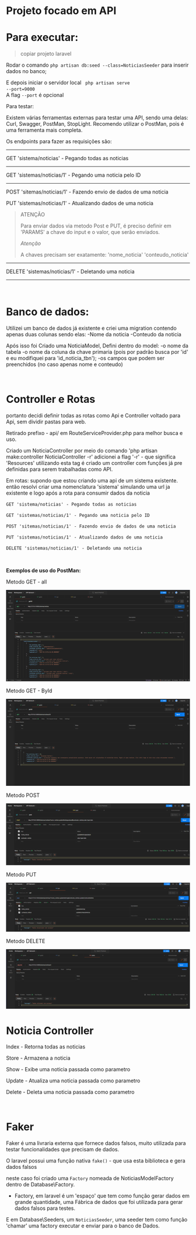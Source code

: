# Projeto focado em API

# Para executar:

> copiar projeto laravel

Rodar o comando
`php artisan db:seed --class=NoticiasSeeder`
para inserir dados no banco;

E depois iniciar o servidor local
<code>
php artisan serve --port=9000
</code>
<br>
A flag `--port` é opcional

Para testar:

Existem várias ferramentas externas para testar uma API, sendo uma delas:
Curl, Swagger, PostMan, StopLight.
Recomendo utilizar o PostMan, pois é uma ferramenta mais completa.

Os endpoints para fazer as requisições são:

---

GET 'sistema/noticias' - Pegando todas as noticias

---

GET 'sistemas/noticias/1' - Pegando uma noticia pelo ID

---

POST 'sitemas/noticias/1' - Fazendo envio de dados de uma noticia

PUT 'sistemas/noticias/1' - Atualizando dados de uma noticia

> ATENÇÃO <p>
> Para enviar dados via metodo Post e PUT, é preciso definir em 'PARAMS'
> a chave do input e o valor, que serão enviados. <p> _Atenção_ <p>
> A chaves precisam ser exatamente:
> 'nome_noticia'
> 'conteudo_noticia'

---

DELETE 'sistemas/noticias/1' - Deletando uma noticia

---

<br>

# Banco de dados:

Utilizei um banco de dados já existente e criei uma migration contendo apenas duas colunas sendo elas:
-Nome da noticia
-Conteudo da noticia

Após isso foi Criado uma NoticiaModel,
Defini dentro do model:
-o nome da tabela
-o nome da coluna da chave primaria (pois por padrão busca por 'id' e eu modifiquei para 'id_noticia_tbn');
-os campos que podem ser preenchidos (no caso apenas nome e conteudo)

<br>

# Controller e Rotas

<p>
portanto decidi definir todas as rotas como Api e Controller voltado para Api, sem dividir pastas para web.
</p>

<p>
Retirado prefixo - api/
em RouteServiceProvider.php
para melhor busca e uso.
</p>

<p>
Criado um NoticiaController por meio do comando
'php artisan make:controller NoticiaController -r'
adicionei a flag '-r' - que significa 'Resources' utilizando esta tag é criado um controller com funções já pre definidas para serem trabalhadas como API.
</p>

<p>
Em rotas:
supondo que estou criando uma api de um sistema existente.
então resolvi criar uma nomenclatura 'sistema' simulando uma url ja existente e logo após a rota para consumir dados da noticia </p>

```
GET 'sistema/noticias' - Pegando todas as noticias
```

```
GET 'sistemas/noticias/1' - Pegando uma noticia pelo ID
```

```
POST 'sitemas/noticias/1' - Fazendo envio de dados de uma noticia
```

```
PUT 'sistemas/noticias/1' - Atualizando dados de uma noticia
```

```
DELETE 'sistemas/noticias/1' - Deletando uma noticia
```

<br>
<p><strong>Exemplos de uso do PostMan:</strong></p>

<p>Metodo GET - all </p>

![Exemplo GET - all](/public/readme/getAll.png)
<br>

<p>Metodo GET - ById </p>

![Exemplo GET - ById](/public/readme/getById.png)
<br>

<p>Metodo POST</p>

![Exemplo POST](/public/readme/post.png)
<br>

<p>Metodo PUT</p>

![Exemplo PUT](/public/readme/put.png)
<br>

<p>Metodo DELETE</p>

![Exemplo DELETE](/public/readme/delete.png)
<br>

# Noticia Controller

Index - Retorna todas as noticias <br>

Store - Armazena a noticia <br>

Show - Exibe uma noticia passada como parametro <br>

Update - Atualiza uma noticia passada como parametro <br>

Delete - Deleta uma noticia passada como parametro <br>

<br>

# Faker

Faker é uma livraria externa que fornece dados falsos, muito utilizada para testar funcionalidades que precisam de dados.

O laravel possui uma função nativa `fake()` - que usa esta biblioteca e gera dados falsos

neste caso foi criado uma `Factory` nomeada de NoticiasModelFactory dentro de Database\Factory.

-   Factory, em laravel é um 'espaço' que tem como função gerar dados em grande quantidade, uma Fábrica de dados que foi utilizada para gerar dados falsos para testes.

E em Database\Seeders, um `NoticiasSeeder`, uma seeder tem como função 'chamar' uma factory executar e enviar para o banco de Dados.
